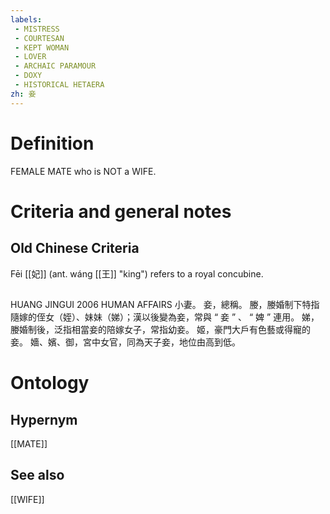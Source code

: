 ```yaml
---
labels: 
 - MISTRESS
 - COURTESAN
 - KEPT WOMAN
 - LOVER
 - ARCHAIC PARAMOUR
 - DOXY
 - HISTORICAL HETAERA
zh: 妾
---
```


# Definition
FEMALE MATE who is NOT a WIFE.
# Criteria and general notes
## Old Chinese Criteria
Fēi [[妃]] (ant. wáng [[王]] "king") refers to a royal concubine.
## 
HUANG JINGUI 2006
HUMAN AFFAIRS 小妻。
妾，總稱。
媵，媵婚制下特指隨嫁的侄女（姪）、妹妹（娣）；漢以後變為妾，常與 “ 妾 ” 、 “ 婢 ” 連用。
娣，媵婚制後，泛指相當妾的陪嫁女子，常指幼妾。
姬，豪門大戶有色藝或得寵的妾。
嬙、嬪、御，宮中女官，同為天子妾，地位由高到低。
# Ontology

## Hypernym
[[MATE]]
## See also
[[WIFE]]